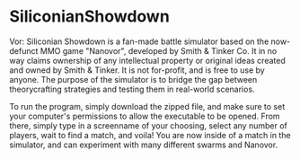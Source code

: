 # SiliconianShowdown

Vor: Siliconian Showdown is a fan-made battle simulator based on the now-defunct MMO game "Nanovor", developed by Smith & Tinker Co.
It in no way claims ownership of any intellectual property or original ideas created and owned by Smith & Tinker. It is not for-profit,
and is free to use by anyone. The purpose of the simulator is to bridge the gap between theorycrafting strategies and testing them
in real-world scenarios.

To run the program, simply download the zipped file, and make sure to set your computer's permissions to allow the executable to be opened.
From there, simply type in a screenname of your choosing, select any number of players, wait to find a match, and voila! You are now 
inside of a match in the simulator, and can experiment with many different swarms and Nanovor.
